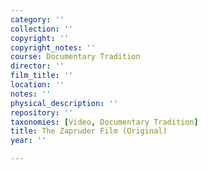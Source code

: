 ```yaml
---
category: ''
collection: ''
copyright: ''
copyright_notes: ''
course: Documentary Tradition
director: ''
film_title: ''
location: ''
notes: ''
physical_description: ''
repository: ''
taxonomies: [Video, Documentary Tradition]
title: The Zapruder Film (Original)
year: ''

---
```

